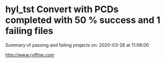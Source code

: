 # hyl_tst Convert with PCDs completed with 50 % success and 1 failing files

Summary of passing and failing projects on: 2020-03-26 at 11:08:00

http://www.ryffine.com
